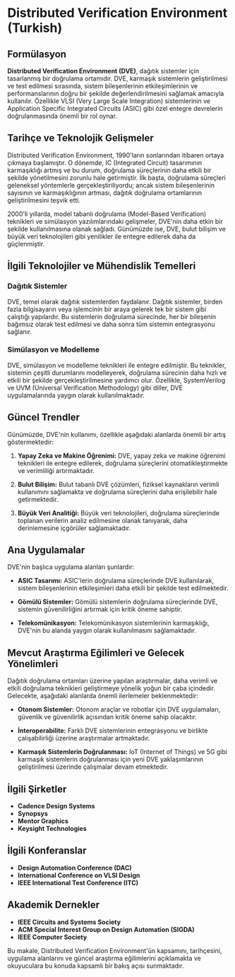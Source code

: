 # Distributed Verification Environment (Turkish)

## Formülasyon

**Distributed Verification Environment (DVE)**, dağıtık sistemler için tasarlanmış bir doğrulama ortamıdır. DVE, karmaşık sistemlerin geliştirilmesi ve test edilmesi sırasında, sistem bileşenlerinin etkileşimlerinin ve performanslarının doğru bir şekilde değerlendirilmesini sağlamak amacıyla kullanılır. Özellikle VLSI (Very Large Scale Integration) sistemlerinin ve Application Specific Integrated Circuits (ASIC) gibi özel entegre devrelerin doğrulanmasında önemli bir rol oynar.

## Tarihçe ve Teknolojik Gelişmeler

Distributed Verification Environment, 1990'ların sonlarından itibaren ortaya çıkmaya başlamıştır. O dönemde, IC (Integrated Circuit) tasarımının karmaşıklığı artmış ve bu durum, doğrulama süreçlerinin daha etkili bir şekilde yönetilmesini zorunlu hale getirmiştir. İlk başta, doğrulama süreçleri geleneksel yöntemlerle gerçekleştiriliyordu; ancak sistem bileşenlerinin sayısının ve karmaşıklığının artması, dağıtık doğrulama ortamlarının geliştirilmesini teşvik etti.

2000'li yıllarda, model tabanlı doğrulama (Model-Based Verification) teknikleri ve simülasyon yazılımlarındaki gelişmeler, DVE'nin daha etkin bir şekilde kullanılmasına olanak sağladı. Günümüzde ise, DVE, bulut bilişim ve büyük veri teknolojileri gibi yenilikler ile entegre edilerek daha da güçlenmiştir.

## İlgili Teknolojiler ve Mühendislik Temelleri

### Dağıtık Sistemler

DVE, temel olarak dağıtık sistemlerden faydalanır. Dağıtık sistemler, birden fazla bilgisayarın veya işlemcinin bir araya gelerek tek bir sistem gibi çalıştığı yapılardır. Bu sistemlerin doğrulama sürecinde, her bir bileşenin bağımsız olarak test edilmesi ve daha sonra tüm sistemin entegrasyonu sağlanır.

### Simülasyon ve Modelleme

DVE, simülasyon ve modelleme teknikleri ile entegre edilmiştir. Bu teknikler, sistemin çeşitli durumlarını modelleyerek, doğrulama sürecinin daha hızlı ve etkili bir şekilde gerçekleştirilmesine yardımcı olur. Özellikle, SystemVerilog ve UVM (Universal Verification Methodology) gibi diller, DVE uygulamalarında yaygın olarak kullanılmaktadır.

## Güncel Trendler

Günümüzde, DVE'nin kullanımı, özellikle aşağıdaki alanlarda önemli bir artış göstermektedir:

1. **Yapay Zeka ve Makine Öğrenimi:** DVE, yapay zeka ve makine öğrenimi teknikleri ile entegre edilerek, doğrulama süreçlerini otomatikleştirmekte ve verimliliği artırmaktadır.
  
2. **Bulut Bilişim:** Bulut tabanlı DVE çözümleri, fiziksel kaynakların verimli kullanımını sağlamakta ve doğrulama süreçlerini daha erişilebilir hale getirmektedir.

3. **Büyük Veri Analitiği:** Büyük veri teknolojileri, doğrulama süreçlerinde toplanan verilerin analiz edilmesine olanak tanıyarak, daha derinlemesine içgörüler sağlamaktadır.

## Ana Uygulamalar

DVE'nin başlıca uygulama alanları şunlardır:

- **ASIC Tasarımı:** ASIC'lerin doğrulama süreçlerinde DVE kullanılarak, sistem bileşenlerinin etkileşimleri daha etkili bir şekilde test edilmektedir.
  
- **Gömülü Sistemler:** Gömülü sistemlerin doğrulama süreçlerinde DVE, sistemin güvenilirliğini artırmak için kritik öneme sahiptir.

- **Telekomünikasyon:** Telekomünikasyon sistemlerinin karmaşıklığı, DVE'nin bu alanda yaygın olarak kullanılmasını sağlamaktadır.

## Mevcut Araştırma Eğilimleri ve Gelecek Yönelimleri

Dağıtık doğrulama ortamları üzerine yapılan araştırmalar, daha verimli ve etkili doğrulama teknikleri geliştirmeye yönelik yoğun bir çaba içindedir. Gelecekte, aşağıdaki alanlarda önemli ilerlemeler beklenmektedir:

- **Otonom Sistemler:** Otonom araçlar ve robotlar için DVE uygulamaları, güvenlik ve güvenilirlik açısından kritik öneme sahip olacaktır.

- **İnteroperabilite:** Farklı DVE sistemlerinin entegrasyonu ve birlikte çalışabilirliği üzerine araştırmalar artmaktadır.

- **Karmaşık Sistemlerin Doğrulanması:** IoT (Internet of Things) ve 5G gibi karmaşık sistemlerin doğrulanması için yeni DVE yaklaşımlarının geliştirilmesi üzerinde çalışmalar devam etmektedir.

## İlgili Şirketler

- **Cadence Design Systems**
- **Synopsys**
- **Mentor Graphics**
- **Keysight Technologies**

## İlgili Konferanslar

- **Design Automation Conference (DAC)**
- **International Conference on VLSI Design**
- **IEEE International Test Conference (ITC)**

## Akademik Dernekler

- **IEEE Circuits and Systems Society**
- **ACM Special Interest Group on Design Automation (SIGDA)**
- **IEEE Computer Society**

Bu makale, Distributed Verification Environment'ün kapsamını, tarihçesini, uygulama alanlarını ve güncel araştırma eğilimlerini açıklamakta ve okuyuculara bu konuda kapsamlı bir bakış açısı sunmaktadır.